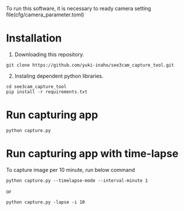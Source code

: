 To run this software, it is necessary to ready 
camera setting file(cfg/camera_parameter.toml)

# Installation
1.  Downloading this repository.
```
git clone https://github.com/yuki-inaho/see3cam_capture_tool.git
```

2. Instaling dependent python libraries.
```
cd see3cam_capture_tool
pip install -r requirements.txt
```

# Run capturing app
```
python capture.py
```

# Run capturing app with time-lapse
To capture image per 10 minute, run below command
```
python capture.py --timelapse-mode --interval-minute 1
```
or
```
python capture.py -lapse -i 10
```
